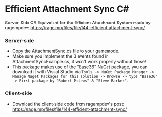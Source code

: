 # Efficient Attachment Sync C#
Server-Side C# Equivalent for the Efficient Attachment System made by ragempdev: https://rage.mp/files/file/144-efficient-attachment-sync/

### Server-side
- Copy the AttachmentSync.cs file to your gamemode.
- Make sure you implement the 3 events found in AttachmentSyncExample.cs, it won't work properly without those!
- This package makes use of the "Base36" NuGet package, you can download it with Visual Studio via `Tools -> NuGet Package Manager -> Manage Nuget Packages for this solution -> Browse -> type "Base36" -> First package by "Robert McLaws" & "Steve Barker".`

### Client-side
- Download the client-side code from ragempdev's post: https://rage.mp/files/file/144-efficient-attachment-sync/
